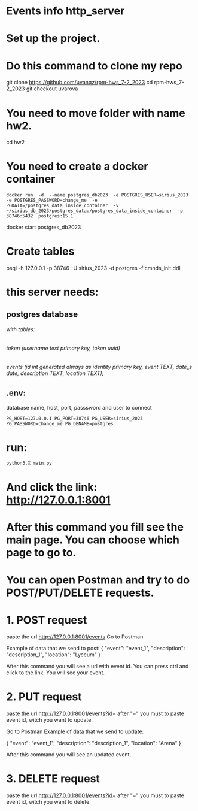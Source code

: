 # Events info http_server

# Set up the project.

# Do this command to clone my repo
git clone https://github.com/uvanqz/rpm-hws_7-2_2023
cd rpm-hws_7-2_2023
git checkout uvarova

# You need to move folder with name hw2.
cd hw2

# You need to create a docker container

`docker run  -d 
        --name postgres_db2023 
        -e POSTGRES_USER=sirius_2023 
        -e POSTGRES_PASSWORD=change_me 
        -e PGDATA=/postgres_data_inside_container 
        -v ~/sirius_db_2023/postgres_data:/postgres_data_inside_container 
        -p 38746:5432 
        postgres:15.1`

docker start postgres_db2023

# Create tables

psql -h 127.0.0.1 -p 38746 -U sirius_2023 -d postgres -f cmnds_init.ddl

# this server needs:

## postgres database
###### with tables: 
###### token (username text primary key, token uuid)
######  events (id int generated always as identity primary key, event TEXT, date_s date, description TEXT, location TEXT);

## .env:
database name, host, port, passsword and user to connect 

`PG_HOST=127.0.0.1
PG_PORT=38746
PG_USER=sirius_2023
PG_PASSWORD=change_me
PG_DBNAME=postgres`

# run:
    python3.X main.py

# And click the link: http://127.0.0.1:8001

# After this command you fill see the main page. You can choose which page to go to.

# You can open Postman and try to do POST/PUT/DELETE requests. 

# 1. POST request
paste the url http://127.0.0.1:8001/events
Go to Postman

Example of data that we send to post:
{
    "event": "event_1",
    "description": "description_1",
    "location": "Lyceum"
}

After this command you will see a url with event id. You can press ctrl and click to the link. You will see your event.

# 2. PUT request
paste the url http://127.0.0.1:8001/events?id= after "=" you must to paste event id, witch you want to update.

Go to Postman
Example of data that we send to update:

{
    "event": "event_1",
    "description": "description_1",
    "location": "Arena"
}

After this command you will see an updated event.

# 3. DELETE request
paste the url http://127.0.0.1:8001/events?id= after "=" you must to paste event id, witch you want to delete.
